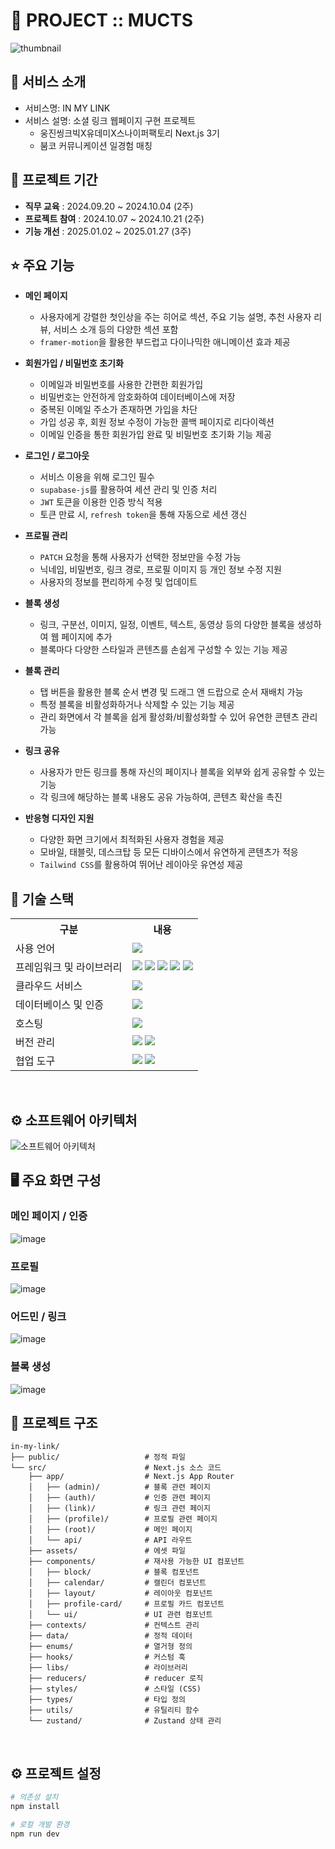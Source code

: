 # 📎 PROJECT :: MUCTS

![thumbnail](https://res.cloudinary.com/dab5xf29a/image/upload/v1738451264/in-my-link_gofaio.png)

## 👀 서비스 소개

- 서비스명: IN MY LINK
- 서비스 설명: 소셜 링크 웹페이지 구현 프로젝트
  - 웅진씽크빅X유데미X스나이퍼팩토리 Next.js 3기
  - 붐코 커뮤니케이션 일경험 매칭
    <br>

## 📅 프로젝트 기간

- **직무 교육** : 2024.09.20 ~ 2024.10.04 (2주)
- **프로젝트 참여** : 2024.10.07 ~ 2024.10.21 (2주)
- **기능 개선** : 2025.01.02 ~ 2025.01.27 (3주)
  <br>

## ⭐ 주요 기능

- **메인 페이지**

  - 사용자에게 강렬한 첫인상을 주는 히어로 섹션, 주요 기능 설명, 추천 사용자 리뷰, 서비스 소개 등의 다양한 섹션 포함
  - `framer-motion`을 활용한 부드럽고 다이나믹한 애니메이션 효과 제공

- **회원가입 / 비밀번호 초기화**

  - 이메일과 비밀번호를 사용한 간편한 회원가입
  - 비밀번호는 안전하게 암호화하여 데이터베이스에 저장
  - 중복된 이메일 주소가 존재하면 가입을 차단
  - 가입 성공 후, 회원 정보 수정이 가능한 콜백 페이지로 리다이렉션
  - 이메일 인증을 통한 회원가입 완료 및 비밀번호 초기화 기능 제공

- **로그인 / 로그아웃**

  - 서비스 이용을 위해 로그인 필수
  - `supabase-js`를 활용하여 세션 관리 및 인증 처리
  - `JWT` 토큰을 이용한 인증 방식 적용
  - 토큰 만료 시, `refresh token`을 통해 자동으로 세션 갱신

- **프로필 관리**

  - `PATCH` 요청을 통해 사용자가 선택한 정보만을 수정 가능
  - 닉네임, 비밀번호, 링크 경로, 프로필 이미지 등 개인 정보 수정 지원
  - 사용자의 정보를 편리하게 수정 및 업데이트

- **블록 생성**

  - 링크, 구분선, 이미지, 일정, 이벤트, 텍스트, 동영상 등의 다양한 블록을 생성하여 웹 페이지에 추가
  - 블록마다 다양한 스타일과 콘텐츠를 손쉽게 구성할 수 있는 기능 제공

- **블록 관리**

  - 탭 버튼을 활용한 블록 순서 변경 및 드래그 앤 드랍으로 순서 재배치 가능
  - 특정 블록을 비활성화하거나 삭제할 수 있는 기능 제공
  - 관리 화면에서 각 블록을 쉽게 활성화/비활성화할 수 있어 유연한 콘텐츠 관리 가능

- **링크 공유**

  - 사용자가 만든 링크를 통해 자신의 페이지나 블록을 외부와 쉽게 공유할 수 있는 기능
  - 각 링크에 해당하는 블록 내용도 공유 가능하여, 콘텐츠 확산을 촉진

- **반응형 디자인 지원**
  - 다양한 화면 크기에서 최적화된 사용자 경험을 제공
  - 모바일, 태블릿, 데스크탑 등 모든 디바이스에서 유연하게 콘텐츠가 적응
  - `Tailwind CSS`를 활용하여 뛰어난 레이아웃 유연성 제공

## 🔨 기술 스택

<table>
  <tr>
    <th>구분</th>
    <th>내용</th>
  </tr>
  <tr>
    <td>사용 언어</td>
    <td>
      <img src="https://img.shields.io/badge/TypeScript-3178C6?style=for-the-badge&logo=TypeScript&logoColor=white"/>
    </td>
  </tr>
  <tr>
    <td>프레임워크 및 라이브러리</td>
    <td>
      <img src="https://img.shields.io/badge/Next.js-000000?style=for-the-badge&logo=Next.js&logoColor=white"/>
      <img src="https://img.shields.io/badge/TailwindCSS-06B6D4?style=for-the-badge&logo=TailwindCSS&logoColor=white"/>
      <img src="https://img.shields.io/badge/Zustand-000000?style=for-the-badge&logo=Zustand&logoColor=white"/>
      <img src="https://img.shields.io/badge/Framer%20Motion-00C4B3?style=for-the-badge&logo=Framer&logoColor=white"/>
      <img src="https://img.shields.io/badge/Animate.css-000000?style=for-the-badge&logo=Animate.css&logoColor=white"/>
    </td>
  </tr>
    <tr>
    <td>클라우드 서비스</td>
    <td>
      <img src="https://img.shields.io/badge/Cloudinary-2E6DC1?style=for-the-badge&logo=Cloudinary&logoColor=white"/>
    </td>
  </tr>
  <tr>
    <td>데이터베이스 및 인증</td>
    <td>
      <img src="https://img.shields.io/badge/Supabase-3ECF8E?style=for-the-badge&logo=Supabase&logoColor=white"/>
  <tr>
    <td>호스팅</td>
    <td>
      <img src="https://img.shields.io/badge/Vercel-000000?style=for-the-badge&logo=Vercel&logoColor=white"/>
    </td>
  </tr>
    </td>
  </tr>
  <tr>
    <td>버전 관리</td>
    <td>
      <img src="https://img.shields.io/badge/Git-F05032?style=for-the-badge&logo=Git&logoColor=white"/>
      <img src="https://img.shields.io/badge/GitHub-181717?style=for-the-badge&logo=GitHub&logoColor=white"/>
    </td>
  </tr>
  <tr>
    <td>협업 도구</td>
    <td>
      <img src="https://img.shields.io/badge/Slack-4A154B?style=for-the-badge&logo=Slack&logoColor=white"/>
      <img src="https://img.shields.io/badge/Notion-000000?style=for-the-badge&logo=Notion&logoColor=white"/>
    </td>
  </tr>
</table>

<br>

## ⚙ 소프트웨어 아키텍처

![소프트웨어 아키텍처](https://res.cloudinary.com/dab5xf29a/image/upload/v1738839605/in-my-link-architecture_oidgzj.png)
<br>

## 🖥 주요 화면 구성

### 메인 페이지 / 인증

![image](https://res.cloudinary.com/dab5xf29a/image/upload/v1738474011/1_bigksg.png)
<br>

### 프로필

![image](https://res.cloudinary.com/dab5xf29a/image/upload/v1738473637/2_x3wnyj.png)
<br>

### 어드민 / 링크

![image](https://res.cloudinary.com/dab5xf29a/image/upload/v1738473645/3_m0ukqv.png)
<br>

### 블록 생성

![image](https://res.cloudinary.com/dab5xf29a/image/upload/v1738473652/4_trnp8e.png)
<br>

## 📂 프로젝트 구조

```
in-my-link/
├── public/                   # 정적 파일
└── src/                      # Next.js 소스 코드
    ├── app/                  # Next.js App Router
    │   ├── (admin)/          # 블록 관련 페이지
    │   ├── (auth)/           # 인증 관련 페이지
    │   ├── (link)/           # 링크 관련 페이지
    │   ├── (profile)/        # 프로필 관련 페이지
    │   ├── (root)/           # 메인 페이지
    │   └── api/              # API 라우트
    ├── assets/               # 에셋 파일
    ├── components/           # 재사용 가능한 UI 컴포넌트
    │   ├── block/            # 블록 컴포넌트
    │   ├── calendar/         # 캘린더 컴포넌트
    │   ├── layout/           # 레이아웃 컴포넌트
    │   ├── profile-card/     # 프로필 카드 컴포넌트
    │   └── ui/               # UI 관련 컴포넌트
    ├── contexts/             # 컨텍스트 관리
    ├── data/                 # 정적 데이터
    ├── enums/                # 열거형 정의
    ├── hooks/                # 커스텀 훅
    ├── libs/                 # 라이브러리
    ├── reducers/             # reducer 로직
    ├── styles/               # 스타일 (CSS)
    ├── types/                # 타입 정의
    ├── utils/                # 유틸리티 함수
    └── zustand/              # Zustand 상태 관리
```

<br>

## ⚙️ **프로젝트 설정**

```bash
# 의존성 설치
npm install

# 로컬 개발 환경
npm run dev
```
